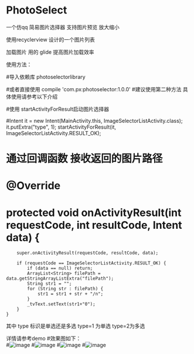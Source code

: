 # PhotoSelect
一个仿qq 简易图片选择器 支持图片预览 放大缩小


使用recyclerview 设计的一个图片列表 

加载图片 用的 glide 提高图片加载效率

使用方法：

#导入依赖库 photoselectorlibrary

#或者直接使用 compile 'com.px:photoselector:1.0.0'
#建议使用第二种方法 具体使用请参考以下介绍

#使用 startActivityForResult启动图片选择器

 #Intent it = new Intent(MainActivity.this, ImageSelectorListActivity.class);
                it.putExtra("type", 1);
                startActivityForResult(it, ImageSelectorListActivity.RESULT_OK);
                
 # 通过回调函数 接收返回的图片路径 
  #   @Override
  #  protected void onActivityResult(int requestCode, int resultCode, Intent data) {
        super.onActivityResult(requestCode, resultCode, data);

        if (requestCode == ImageSelectorListActivity.RESULT_OK) {
            if (data == null) return;
            ArrayList<String> filePath = data.getStringArrayListExtra("filePath");
            String str1 = "";
            for (String str : filePath) {
                str1 = str1 + str + "/n";
            }
            _tvText.setText(str1+"0");
        }
    }

其中 type 标识是单选还是多选
type=1 为单选  type=2为多选

详情请参考demo
#效果图如下：
<br>
#![image](https://github.com/a479889183/PhotoSelect/blob/master/image1.png )
#![image](https://github.com/a479889183/PhotoSelect/blob/master/image2.png ) 
#![image](https://github.com/a479889183/PhotoSelect/blob/master/image3.png ) 
#![image](https://github.com/a479889183/PhotoSelect/blob/master/image4.png ) 
